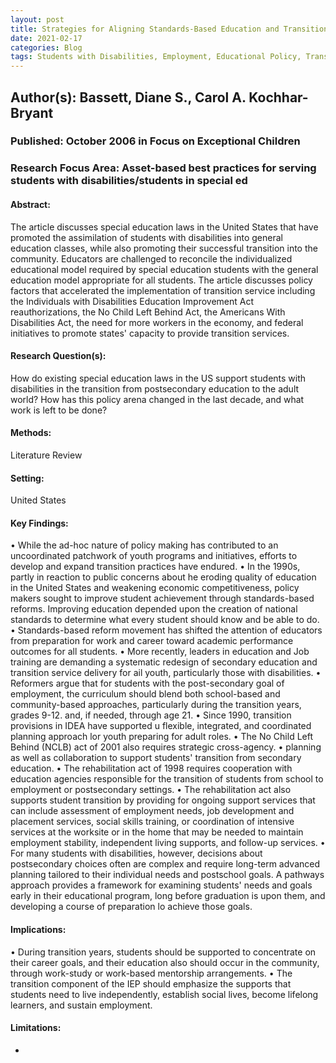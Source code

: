 ```yaml
---
layout: post
title: Strategies for Aligning Standards-Based Education and Transition
date: 2021-02-17
categories: Blog
tags: Students with Disabilities, Employment, Educational Policy, Transition, IEPs, College Prep, No Child Left Behind, Rehabilitation Act
---
```


## Author(s): Bassett, Diane S., Carol A. Kochhar-Bryant

### Published: October 2006 in Focus on Exceptional Children

### Research Focus Area: Asset-based best practices for serving students with disabilities/students in special ed

#### Abstract:
 The article discusses special education laws in the United States that have promoted the assimilation of students with disabilities into general education classes, while also promoting their successful transition into the community. Educators are challenged to reconcile the individualized educational model required by special education students with the general education model appropriate for all students. The article discusses policy factors that accelerated the implementation of transition service including the Individuals with Disabilities Education Improvement Act reauthorizations, the No Child Left Behind Act, the Americans With Disabilities Act, the need for more workers in the economy, and federal initiatives to promote states' capacity to provide transition services. 


#### Research Question(s):
 How do existing special education laws in the US support students with disabilities in the transition from postsecondary education to the adult world? How has this policy arena changed in the last decade, and what work is left to be done?


#### Methods:
Literature Review


#### Setting:
United States


#### Key Findings:
• While the ad-hoc nature of policy making has contributed to an uncoordinated patchwork of youth programs and initiatives, efforts to develop and expand transition practices have endured. • In the 1990s, partly in reaction to public concerns about he eroding quality of education in the United States and weakening economic competitiveness, policy makers sought to improve student achievement through standards-based reforms. Improving education depended upon the creation of national standards to determine what every student should know and be able to do. • Standards-based reform movement has shifted the attention of educators from preparation for work and career toward academic performance outcomes for all students. • More recently, leaders in education and Job training are demanding a systematic redesign of secondary education and transition service delivery for ail youth, particularly those with disabilities. • Reformers argue that for students with the post-secondary goal of employment, the curriculum should blend both school-based and community-based approaches, particularly during the transition years, grades 9-12. and, if needed, through age 21. • Since 1990, transition provisions in IDEA have supported u flexible, integrated, and coordinated planning approach lor youth preparing for adult roles. • The No Child Left Behind (NCLB) act of 2001 also requires strategic cross-agency. • planning as well as collaboration to support students' transition from secondary education. • The rehabilitation act of 1998 requires cooperation with education agencies responsible for the transition of students from school to employment or postsecondary settings. • The rehabilitation act also supports student transition by providing for ongoing support services that can include assessment of employment needs, job development and placement services, social skills training, or coordination of intensive services at the worksite or in the home that may be needed to maintain employment stability, independent living supports, and follow-up services. • For many students with disabilities, however, decisions about postsecondary choices often are complex and require long-term advanced planning tailored to their individual needs and postschool goals. A pathways approach provides a framework for examining students' needs and goals early in their educational program, long before graduation is upon them, and developing a course of preparation lo achieve those goals. 


#### Implications:
• During transition years, students should be supported to concentrate on their career goals, and their education also should occur in the community, through work-study or work-based mentorship arrangements.  • The transition component of the IEP should emphasize the supports that students need to live independently, establish social lives, become lifelong learners, and sustain employment. 


#### Limitations:
-


